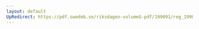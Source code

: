 ```yaml
---
layout: default
UpRedirect: https://pdf.swedeb.se/riksdagen-volumeG-pdf/199091/reg_199091/reg_199091_0945.pdf
---
```

